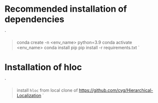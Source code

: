
# Recommended installation of dependencies

`
> conda create -n <env_name> python=3.9 
> conda activate <env_name>
> conda install pip
> pip install -r requirements.txt
`

# Installation of hloc
 
`
> install `hloc` from local clone of https://github.com/cvg/Hierarchical-Localization
`
